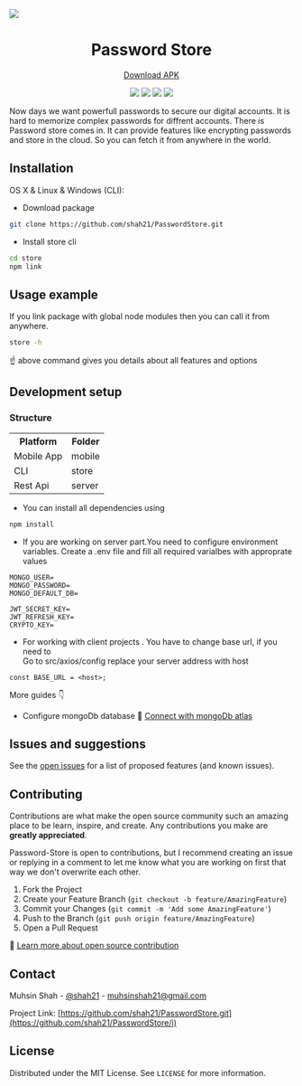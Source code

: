 ![][header]


<h1 align="center">Password Store</h1>
<p align="center">
  <a href="https://drive.google.com/file/d/1QKkhXMxTC1_VxVSyzPyAXchAKHJ7J0Sl/view?usp=sharing">Download APK</a>
</p>
<p align="center">
  
   <img src="https://img.shields.io/badge/react%20native-0.64-blue"/>
   <img src="https://img.shields.io/badge/node-javascript-green"/>
   <img src="https://img.shields.io/badge/typescript-4.1.5-%236E97CC"/>
   <img src="https://img.shields.io/badge/mongodb-v4.4-brightgreen"/>
</p>
 
<p>
Now days we want powerfull passwords to secure our digital accounts. It is hard to memorize complex passwords for diffrent accounts. There is Password store comes in. It can provide features like encrypting passwords and store in the cloud. So you can fetch it from anywhere in the world. 
</p>

## Installation

OS X & Linux & Windows (CLI): 
* Download package
```sh
git clone https://github.com/shah21/PasswordStore.git
```
* Install store cli
```sh
cd store
npm link
```

## Usage example

If you link package with global node modules then you can call it from anywhere.


```sh
store -h
```
☝️ above command gives you details about all features and options 

## Development setup

### Structure

<table>
  <tr>
    <th>Platform</th> <th>Folder</th>  
  </tr>
  <tr>
    <td>Mobile App</td><td>mobile</td>
  </tr>
   <tr>
    <td>CLI</td><td>store</td>
  </tr>
   <tr>
    <td>Rest Api</td><td>server</td>
  </tr>
<table>

* You can install all dependencies using 
```sh
npm install
```
* If you are working on server part.You need to configure environment variables. Create a .env file and fill all required varialbes with approprate values
```
MONGO_USER=
MONGO_PASSWORD=
MONGO_DEFAULT_DB=

JWT_SECRET_KEY=
JWT_REFRESH_KEY=
CRYPTO_KEY=
```
* For working with client projects . You have to change base url, if you need to <br>
Go to src/axios/config replace your server address with host 
```
const BASE_URL = <host>;
```
More guides 👇
* Configure mongoDb database 📖 [Connect with mongoDb atlas][mongo-conn]
  
## Issues and suggestions

See the [open issues](https://github.com/shah21/PasswordStore/issues) for a list of proposed features (and known issues).

<!-- CONTRIBUTING -->
## Contributing

Contributions are what make the open source community such an amazing place to be learn, inspire, and create. Any contributions you make are **greatly appreciated**.

Password-Store is open to contributions, but I recommend creating an issue or replying in a comment to let me know what you are working on first that way we don't overwrite each other.

1. Fork the Project
2. Create your Feature Branch (`git checkout -b feature/AmazingFeature`)
3. Commit your Changes (`git commit -m 'Add some AmazingFeature'`)
4. Push to the Branch (`git push origin feature/AmazingFeature`)
5. Open a Pull Request 

📖 [Learn more about open source contribution][opensource-docs]


<!-- CONTACT -->
## Contact

Muhsin Shah - [@shah21](https://twitter.com/MuhsinS07857838?s=09) - muhsinshah21@gmail.com

Project Link: [https://github.com/shah21/PasswordStore.git](https://github.com/shah21/PasswordStore/i)

<!-- LICENSE -->
## License

Distributed under the MIT License. See `LICENSE` for more information.

<!-- Markdown link & img dfn's -->
[mongo-conn]: https://www.mongodb.com/blog/post/quick-start-nodejs-mongodb--how-to-get-connected-to-your-database
[header]: screenshots/password_store_header.png

[mongo-conn]: https://www.mongodb.com/blog/post/quick-start-nodejs-mongodb--how-to-get-connected-to-your-database
[opensource-docs]: https://opensource.guide/how-to-contribute/

